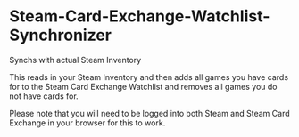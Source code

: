 # Steam-Card-Exchange-Watchlist-Synchronizer
Synchs with actual Steam Inventory

This reads in your Steam Inventory and then adds all games you have cards for to the Steam Card Exchange Watchlist and removes all games you do not have cards for.

Please note that you will need to be logged into both Steam and Steam Card Exchange in your browser for this to work.
